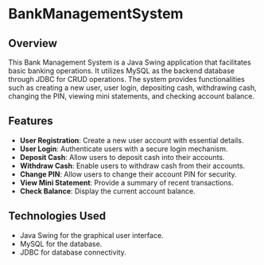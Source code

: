 # BankManagementSystem

## Overview
This Bank Management System is a Java Swing application that facilitates basic banking operations. It utilizes MySQL as the backend database through JDBC for CRUD operations. The system provides functionalities such as creating a new user, user login, depositing cash, withdrawing cash, changing the PIN, viewing mini statements, and checking account balance.

## Features

- **User Registration**:
  Create a new user account with essential details.
- **User Login**:
  Authenticate users with a secure login mechanism.
- **Deposit Cash**:
  Allow users to deposit cash into their accounts.
- **Withdraw Cash**:
  Enable users to withdraw cash from their accounts.
- **Change PIN**:
  Allow users to change their account PIN for security.
- **View Mini Statement**:
  Provide a summary of recent transactions.
- **Check Balance**:
  Display the current account balance.

## Technologies Used

- Java Swing for the graphical user interface. 
- MySQL for the database.
- JDBC for database connectivity.
